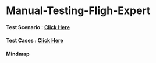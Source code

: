 # Manual-Testing-Fligh-Expert

#### Test Scenario : [Click Here](https://docs.google.com/spreadsheets/d/1rFeV41n414pqqF4WHT-vvRa_Ig6yrAQU/edit?gid=1411771291#gid=1411771291)
#### Test Cases : [Click Here](https://docs.google.com/spreadsheets/d/1rFeV41n414pqqF4WHT-vvRa_Ig6yrAQU/edit?gid=414538291#gid=414538291)

#### Mindmap
